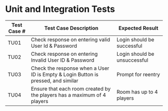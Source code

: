 # Unit and Integration Tests


Test Case #| Test Case Description | Expected Result
------------ | ------------- | -------------
TU01 | Check response on entering valid User Id & Password |Login should be successful
TU02 | Check response on entering Invalid User ID & Password | Login should be unsuccessful
TU03 | Check the response when a User ID is Empty & Login Button is pressed, and similar |Prompt for reentry
TU04 |Ensure that each room created by the players has a maximum of 4 players |  Room has up to 4 players
